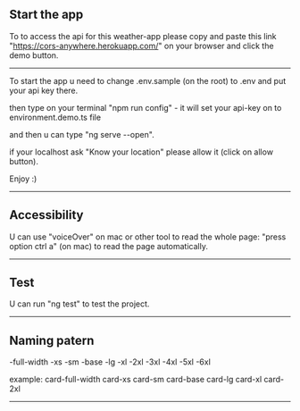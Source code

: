 ## Start the app
To to access the api for this weather-app please copy and paste this link "https://cors-anywhere.herokuapp.com/" on your browser and click the demo button.

-----

To start the app u need to change .env.sample (on the root) to .env and put your api key there.

then type on your terminal "npm run config" - it will set your api-key on to environment.demo.ts file

and then u can type "ng serve --open".

if your localhost ask "Know your location" please allow it (click on allow button).

Enjoy :)

____

## Accessibility
U can use "voiceOver" on mac or other tool to read the whole page: "press option ctrl a" (on mac) to read the page automatically.

_____

## Test
U can run "ng test" to test the project.

----

## Naming patern
-full-width
-xs
-sm
-base
-lg
-xl
-2xl
-3xl
-4xl
-5xl
-6xl

example:
card-full-width
card-xs
card-sm
card-base
card-lg
card-xl
card-2xl
_____